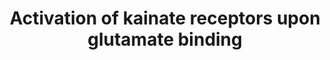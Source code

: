 ---
annotations:
- id: CL:0000540
  parent: animal cell
  type: Cell Type Ontology
  value: neuron
- id: PW:0000274
  parent: signaling pathway
  type: Pathway Ontology
  value: neuron-to-neuron signaling pathway via the chemical synapse
authors:
- ReactomeTeam
- DeSl
- Marvin M2
description: Kainate receptors are found both in the presynaptc terminals and the
  postsynaptic neurons.  <br>Kainate receptor activation could lead to either ionotropic
  activity (influx of Ca2+ or Na+ and K+) in the postsynaptic neuron or coupling of
  the receptor with G proteins in the presynaptic and the postsynaptic neurons. <br>Kainate
  receptors are tetramers made from subunits GRIK1-5 or GluR5-7 and KA1-2. Activation
  of kainate receptors made from GRIK1 or KA2 release Ca2+ from the intracellular
  stores in a G protein-dependent manner. The G protein involved in this process is
  sensitive to pertussis toxin.  View original pathway at [http://www.reactome.org/PathwayBrowser/#DIAGRAM=451326
  Reactome].
last-edited: 2021-01-25
organisms:
- Homo sapiens
redirect_from:
- /index.php/Pathway:WP4456
- /instance/WP4456
revision: null
schema-jsonld:
- '@context': https://schema.org/
  '@id': https://wikipathways.github.io/pathways/WP4456.html
  '@type': Dataset
  creator:
    '@type': Organization
    name: WikiPathways
  description: Kainate receptors are found both in the presynaptc terminals and the
    postsynaptic neurons.  <br>Kainate receptor activation could lead to either ionotropic
    activity (influx of Ca2+ or Na+ and K+) in the postsynaptic neuron or coupling
    of the receptor with G proteins in the presynaptic and the postsynaptic neurons.
    <br>Kainate receptors are tetramers made from subunits GRIK1-5 or GluR5-7 and
    KA1-2. Activation of kainate receptors made from GRIK1 or KA2 release Ca2+ from
    the intracellular stores in a G protein-dependent manner. The G protein involved
    in this process is sensitive to pertussis toxin.  View original pathway at [http://www.reactome.org/PathwayBrowser/#DIAGRAM=451326
    Reactome].
  keywords:
  - 1/2/3
  - 'CALM1 '
  - Ca2+
  - 'Cl- '
  - 'DLG1 '
  - 'DLG3 '
  - 'DLG4 '
  - 'Edited GRIK 1 (GluR5) '
  - 'Edited GRIK2 (GluR6) '
  - Edited Kainate
  - G-protein
  - 'GNB1 '
  - 'GNB2 '
  - 'GNB3 '
  - 'GNB4 '
  - 'GNB5 '
  - 'GNG10 '
  - 'GNG11 '
  - 'GNG12 '
  - 'GNG13 '
  - 'GNG2 '
  - 'GNG3 '
  - 'GNG4 '
  - 'GNG5 '
  - 'GNG7 '
  - 'GNG8 '
  - 'GNGT1 '
  - 'GNGT2 '
  - GRIK 3 homomer
  - 'GRIK1 '
  - 'GRIK2 '
  - 'GRIK3 '
  - GRIK3 homomer
  - 'GRIK4 '
  - 'GRIK5 '
  - Kainate
  - Kainate Receptors
  - Kainate receptor subunits bind Cl- ion in the anion binding site in the ligand
    binding domain. The dimer is stabilized by the presence of one Cl- ion which binds
    within the dimer interface.
  - L-Glu
  - 'L-Glu '
  - 'NCALD '
  - Na+
  - 'PLCB1 '
  - 'PLCB2 '
  - 'PLCB3 '
  - Receptor-glutamate
  - beta-gamma:PLC beta
  - complex
  - glutamate complex
  - receptor-glutamate
  - receptor-glutamate-Gprotein complex
  - receptors
  license: CC0
  name: Activation of kainate receptors upon glutamate binding
seo: CreativeWork
title: Activation of kainate receptors upon glutamate binding
wpid: WP4456
---